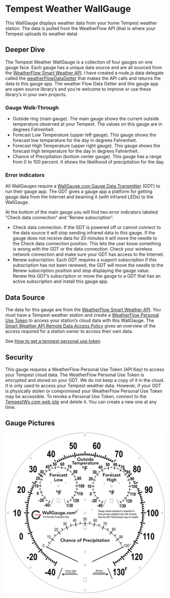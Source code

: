 # Tempest Weather WallGauge

This WallGauge displays weather data from your home Tempest weather station.  The data is pulled from the WeatherFlow API (that is where your Tempest uploads its weather data)

## Deeper Dive

The Tempest Weather WallGauge is a collection of four gauges on one gauge face.  Each gauge has a unique data source and are all sourced from the [WeatherFlow Smart Weather API](https://weatherflow.github.io/SmartWeather/api/#object-model).  I have created a node.js data delegate called the [weatherFlowDataGetter](https://github.com/WallGauge-GaugeApps/weatherFlowDataGetter/blob/master/README.md) that makes the API calls and returns the data to this gauge app. The weather Flow Data Getter and this gauge app are open source library’s and you're welcome to improve or use these library’s in your own projects.

### Gauge Walk-Through

- Outside ring (main gauge). The main gauge shows the current outside temperature observed at your Tempest.  The values on this gauge are in degrees Fahrenheit.
- Forecast Low Temperature (upper left gauge). This gauge shows the forecast low temperature for the day in degrees Fahrenheit.
- Forecast High Temperature (upper right gauge). This gauge shows the forecast high temperature for the day in degrees Fahrenheit.
- Chance of Precipitation (bottom center gauge). This gauge has a range from 0 to 100 percent.  It shows the likelihood of precipitation for the day.

### Error indicators

All WallGauges require a [WallGauge.com Gauge Data Transmitter](https://www.wallgauge.com/) (GDT) to run their gauge app. The GDT gives a gauge app a platform for getting gauge data from the Internet and beaming it (with infrared LEDs) to the WallGauge.  

At the bottom of the main gauge you will find two error indicators labeled “Check data connection” and “Renew subscription”.

- Check data connection. If the GDT is powered off or cannot connect to the data source it will stop sending infrared data to this gauge.  If the gauge does not receive data for 20 minutes it will move the needle to the Check data connection position.  This lets the user know something is wrong with the GDT or the data connection.   Check your wireless network connection and make sure your GDT has access to the Internet.
- Renew subscription. Each GDT requires a support subscription if this subscription has not been renewed, the GDT will move the needle to the Renew subscription position and stop displaying the gauge value.  Renew this GDT’s subscription or move the gauge to a GDT that has an active subscription and install this gauge app.

## Data Source

The data for this gauge are from the [WeatherFlow Smart Weather API](https://weatherflow.github.io/SmartWeather/api/#object-model). You must have a Tempest weather station and create a [WeatherFlow Personal Use Token](https://tempestwx.com/settings/tokens) to access your station’s cloud data with this WallGauge.  The [Smart Weather API Remote Data Access Policy](https://weatherflow.github.io/SmartWeather/api/remote-developer-policy.html) gives an overview of the access required for a station owner to access their own data.  

See [How to get a tempest personal use token](docs/getTokenInstructions.md)

## Security

This gauge requires a WeatherFlow Personal Use Token (API Key) to access your Tempest cloud data.  The WeatherFlow Personal Use Token is encrypted and stored on your GDT.  We do not keep a copy of it in the cloud.  It is only used to access your Tempest weather data.  However, if your GDT is physically stolen or compromised your WeatherFlow Personal Use Token may be accessible.  To revoke a Personal Use Token, connect to the [TempestWx.com web site](https://tempestwx.com/settings/tokens) and delete it.  You can create a new one at any time.

## Gauge Pictures

![pic](./docs/Temperatue4Gauge.jpg)